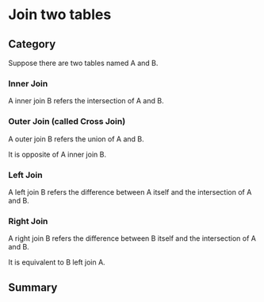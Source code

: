 # Join two tables
## Category
Suppose there are two tables named A and B.
### Inner Join
A inner join B refers the intersection of A and B.

### Outer Join (called Cross Join)
A outer join B refers the union of A and B.

It is opposite of A inner join B.

### Left Join
A left join B refers the difference between A itself and the intersection of A and B.

### Right Join
A right join B refers the difference between B itself and the intersection of A and B.

It is equivalent to B left join A.

## Summary





